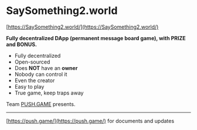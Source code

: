 # SaySomething2.world

[https://SaySomething2.world/](https://SaySomething2.world/)


**Fully decentralized DApp (permanent message board game), with PRIZE and BONUS.**

- Fully decentralized
- Open-sourced
- Does **NOT** have an **owner**
- Nobody can control it
- Even the creator
- Easy to play
- True game, keep traps away

Team [PUSH.GAME](https://push.game/) presents.

---

[https://push.game/](https://push.game/) for documents and updates

